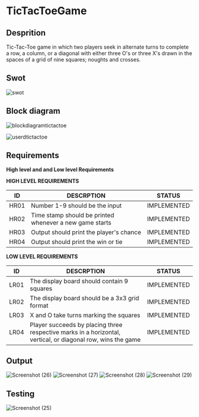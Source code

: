 # TicTacToeGame

## Desprition

Tic-Tac-Toe game in which two players seek in alternate turns to complete a row, a column, or a diagonal with either three O's or three X's drawn in the spaces of a grid of nine squares; noughts and crosses.

## Swot

![swot](https://user-images.githubusercontent.com/73412166/161415762-f34a6c06-4be8-4025-bcc5-86103c0a13a2.png)

## Block diagram

![blockdiagramtictactoe](https://user-images.githubusercontent.com/73412166/161415629-485d1e5a-6a86-477a-bdcf-b5ad0616fda8.png)


![userdtictactoe](https://user-images.githubusercontent.com/73412166/161415661-073b3977-fefb-4eef-9431-015579b50f96.png)

## Requirements
 
 __High level and and Low level Requirements__


__HIGH LEVEL REQUIREMENTS__


| ID    |                    DESCRPTION                                       |   STATUS  |
|-------|---------------------------------------------------------------------|-----------|
| HR01  |  Number 1-9 should be the input                                     |IMPLEMENTED|   
| HR02  |  Time stamp should be printed whenever  a new game starts           |IMPLEMENTED|
| HR03  |  Output should print the player's chance                            |IMPLEMENTED| 
| HR04  |  Output should print the win or tie                                 |IMPLEMENTED|
   



__LOW LEVEL REQUIREMENTS__



| ID    |                    DESCRPTION                                                            |   STATUS  |
|-------|------------------------------------------------------------------------------------------|-----------|    
| LR01  |  The display board should  contain 9 squares                                             |IMPLEMENTED| 
| LR02  |  The display board should be a 3x3 grid format                                           |IMPLEMENTED|
| LR03  |  X and O take turns marking the squares                                                  |IMPLEMENTED|
| LR04  |  Player succeeds by placing three respective marks in a horizontal, vertical, or diagonal row, wins the game|IMPLEMENTED| 

## Output

![Screenshot (26)](https://user-images.githubusercontent.com/73412166/161415496-e8693719-7872-4e2f-88f4-af287578a074.png)
![Screenshot (27)](https://user-images.githubusercontent.com/73412166/161415497-60782b1e-162d-4277-99f3-d1d78ff72d0a.png)
![Screenshot (28)](https://user-images.githubusercontent.com/73412166/161415498-0e5f198d-c856-4270-8c4d-ef6e8304e198.png)
![Screenshot (29)](https://user-images.githubusercontent.com/73412166/161415499-57b7d3d3-3d8f-46e5-8875-b5f29a88562b.png)

## Testing


![Screenshot (25)](https://user-images.githubusercontent.com/73412166/161415535-9673c6ac-4e07-4176-8bb3-66cd2a1efecf.png)
